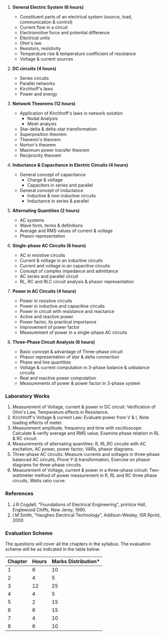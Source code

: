 1. **General Electric System (6 hours)**
   - Constituent parts of an electrical system (source, load, communication & control)
   - Current flow in a circuit
   - Electromotive force and potential difference
   - Electrical units
   - Ohm's law
   - Resistors, resistivity
   - Temperature rise & temperature coefficient of resistance
   - Voltage & current sources

2. **DC circuits (4 hours)**
   - Series circuits
   - Parallel networks
   - Kirchhoff's laws
   - Power and energy

3. **Network Theorems (12 hours)**
   - Application of Kirchhoff's laws in network solution
     - Nodal Analysis
     - Mesh analysis
   - Star-delta & delta-star transformation
   - Superposition theorem
   - Thevenin's theorem
   - Norton's theorem
   - Maximum power transfer theorem
   - Reciprocity theorem

4. **Inductance & Capacitance in Electric Circuits (4 hours)**
   - General concept of capacitance
     - Charge & voltage
     - Capacitors in series and parallel
   - General concept of inductance
     - Inductive & non-inductive circuits
     - Inductance in series & parallel

5. **Alternating Quantities (2 hours)**
   - AC systems
   - Wave form, terms & definitions
   - Average and RMS values of current & voltage
   - Phasor representation

6. **Single-phase AC Circuits (6 hours)**
   - AC in resistive circuits
   - Current & voltage in an inductive circuits
   - Current and voltage in an capacitive circuits
   - Concept of complex impedance and admittance
   - AC series and parallel circuit
   - RL, RC and RLC circuit analysis & phasor representation

7. **Power in AC Circuits (4 hours)**
   - Power in resistive circuits
   - Power in inductive and capacitive circuits
   - Power in circuit with resistance and reactance
   - Active and reactive power
   - Power factor, its practical importance
   - Improvement of power factor
   - Measurement of power in a single-phase AC circuits

8. **Three-Phase Circuit Analysis (6 hours)**
   - Basic concept & advantage of Three-phase circuit
   - Phasor representation of star & delta connection
   - Phase and line quantities
   - Voltage & current computation in 3-phase balance & unbalance circuits
   - Real and reactive power computation
   - Measurements of power & power factor in 3-phase system

### **Laboratory Works**

1. Measurement of Voltage, current & power in DC circuit: Verification of Ohm's Law, Temperature effects in Resistance.
2. Kirchhoff's Voltage & current Law: Evaluate power from V & I, Note loading effects of meter.
3. Measurement amplitude, frequency and time with oscilloscope: Calculate & verify average and RMS value, Examine phase relation in RL & RC circuit.
4. Measurements of alternating quantities: R, RL,RC circuits with AC excitation, AC power, power factor, VARs, phasor diagrams.
5. Three-phase AC circuits: Measure currents and voltages in three-phase balanced AC circuits, Prove Y-∆ transformation, Exercise on phasor diagrams for three-phase circuits.
6. Measurement of Voltage, current & power in a three-phase circuit: Two-wattmeter method of power measurement in R, RL and RC three phase circuits, Watts ratio curve.

### **References**

1. J.R Cogdell, "Foundations of Electrical Engineering", printice Hall, Englewood Chiffs, New Jersy, 1990.
2. I.M Smith, "Haughes Electrical Technology", Addison-Wesley, ISR Rprint, 2000

### **Evaluation Scheme**

The questions will cover all the chapters in the syllabus. The evaluation scheme will be as indicated in the table below:

| Chapter | Hours | Marks Distribution* |
| ------- | ----- | ------------------- |
| 1       | 6     | 10                  |
| 2       | 4     | 5                   |
| 3       | 12    | 25                  |
| 4       | 4     | 5                   |
| 5       | 2     | 15                  |
| 6       | 6     | 15                  |
| 7       | 4     | 10                  |
| 8       | 6     | 10                  |

